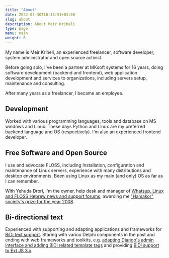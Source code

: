 ```yaml
---
title: "About"
date: 2022-03-30T16:15:51+03:00
slug: about
description: About Meir Kriheli
type: page
menu: main
weight: 6
---
```


My name is Meir Kriheli, an experienced freelancer, software developer, system
administrator and open source activist.

Before going solo, I've been a partner at MKsoft systems for 16 years, doing 
software development (backend and frontend), web application development and 
services to organizations, including servers setup, maintenance and consulting.

After many years as a freelancer, I became an employee.

Development
-----------

Worked with various programming languages, tools and database on MS windows and
Linux. These days Python and Linux are my preferred backend language and OS
(respectively). I'm also an experienced frontend developer.

Free Software and Open Source
-----------------------------

I use and advocate FLOSS, including Installation, configuration and maintenance
of Linux servers, experience with many distributions and desktop environments.
Been using Linux as my main (and only) OS as far as I can remember.

With Yehuda Drori, I'm the owner, help desk and manager of
[Whatsup, Linux and FLOSS Hebrew news and support forums](https://whatsup.org.il),
awarding me ["Hamakor" society's prize for the year 2008](http://wiki.hamakor.org.il/index.php/%D7%A4%D7%A8%D7%A1_%D7%94%D7%9E%D7%A7%D7%95%D7%A8#.D7.AA.D7.A8.D7.95.D7.9E.D7.94_.D7.9C.D7.A7.D7.95.D7.93_.D7.94.D7.A4.D7.AA.D7.95.D7.97_.D7.95.D7.94.D7.AA.D7.9B.D7.A0.D7.94_.D7.94.D7.97.D7.95.D7.A4.D7.A9.D7.99.D7.AA_.D7.91.D7.90.D7.A8.D7.A5).

Bi-directional text
-------------------

Experienced with supporting and adapting applications and frameworks for
[BiDi text support](http://en.wikipedia.org/wiki/Bi-directional_text). 
Staring with variou Delphi components in the past and ending with web
frameworks and toolkits, e.g.
[adapting Django's admin interface and adding BiDi related template tags](https://whatsup.org.il/article/5257)
and providing [BiDi support to Ext JS 3.x](https://github.com/MeirKriheli/ExtJS-RTL).
